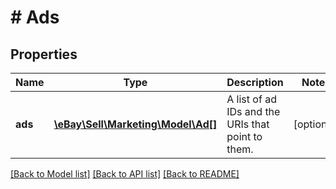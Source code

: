 # # Ads

## Properties

Name | Type | Description | Notes
------------ | ------------- | ------------- | -------------
**ads** | [**\eBay\Sell\Marketing\Model\Ad[]**](Ad.md) | A list of ad IDs and the URIs that point to them. | [optional]

[[Back to Model list]](../../README.md#models) [[Back to API list]](../../README.md#endpoints) [[Back to README]](../../README.md)
